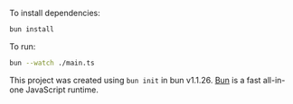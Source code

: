 To install dependencies:

```bash
bun install
```

To run:

```bash
bun --watch ./main.ts
```

This project was created using `bun init` in bun v1.1.26. [Bun](https://bun.sh) is a fast all-in-one JavaScript runtime.
